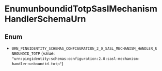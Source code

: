 

# EnumunboundidTotpSaslMechanismHandlerSchemaUrn

## Enum


* `URN_PINGIDENTITY_SCHEMAS_CONFIGURATION_2_0_SASL_MECHANISM_HANDLER_UNBOUNDID_TOTP` (value: `"urn:pingidentity:schemas:configuration:2.0:sasl-mechanism-handler:unboundid-totp"`)



